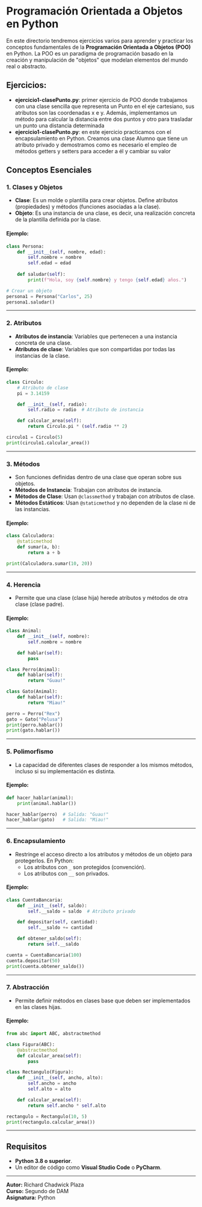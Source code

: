 
# Programación Orientada a Objetos en Python

En este directorio tendremos ejercicios varios para aprender y practicar los conceptos fundamentales de la **Programación Orientada a Objetos (POO)** en Python. La POO es un paradigma de programación basado en la creación y manipulación de "objetos" que modelan elementos del mundo real o abstracto.

## Ejercicios:
- **ejercicio1-clasePunto.py**: primer ejercicio de POO donde trabajamos con una clase sencilla que representa un Punto en el eje cartesiano, sus atributos son las coordenadas x e y. Además, implementamos un método para calcular la distancia entre dos puntos y otro para trasladar un punto una distancia determinada
- **ejercicio1-clasePunto.py**: en este ejercicio practicamos con el encapsulamiento en Python. Creamos una clase Alumno que tiene un atributo privado y demostramos como es necesario el empleo de métodos getters y setters para acceder a él y cambiar su valor

## Conceptos Esenciales

### 1. **Clases y Objetos**
- **Clase**: Es un molde o plantilla para crear objetos. Define atributos (propiedades) y métodos (funciones asociadas a la clase).
- **Objeto**: Es una instancia de una clase, es decir, una realización concreta de la plantilla definida por la clase.

#### Ejemplo:
```python
class Persona:
    def __init__(self, nombre, edad):
        self.nombre = nombre
        self.edad = edad
    
    def saludar(self):
        print(f"Hola, soy {self.nombre} y tengo {self.edad} años.")

# Crear un objeto
persona1 = Persona("Carlos", 25)
persona1.saludar()
```

---

### 2. **Atributos**
- **Atributos de instancia**: Variables que pertenecen a una instancia concreta de una clase.
- **Atributos de clase**: Variables que son compartidas por todas las instancias de la clase.

#### Ejemplo:
```python
class Circulo:
    # Atributo de clase
    pi = 3.14159

    def __init__(self, radio):
        self.radio = radio  # Atributo de instancia

    def calcular_area(self):
        return Circulo.pi * (self.radio ** 2)

circulo1 = Circulo(5)
print(circulo1.calcular_area())
```

---

### 3. **Métodos**
- Son funciones definidas dentro de una clase que operan sobre sus objetos.
- **Métodos de Instancia**: Trabajan con atributos de instancia.
- **Métodos de Clase**: Usan `@classmethod` y trabajan con atributos de clase.
- **Métodos Estáticos**: Usan `@staticmethod` y no dependen de la clase ni de las instancias.

#### Ejemplo:
```python
class Calculadora:
    @staticmethod
    def sumar(a, b):
        return a + b

print(Calculadora.sumar(10, 20))
```

---

### 4. **Herencia**
- Permite que una clase (clase hija) herede atributos y métodos de otra clase (clase padre).

#### Ejemplo:
```python
class Animal:
    def __init__(self, nombre):
        self.nombre = nombre

    def hablar(self):
        pass

class Perro(Animal):
    def hablar(self):
        return "Guau!"

class Gato(Animal):
    def hablar(self):
        return "Miau!"

perro = Perro("Rex")
gato = Gato("Pelusa")
print(perro.hablar())
print(gato.hablar())
```

---

### 5. **Polimorfismo**
- La capacidad de diferentes clases de responder a los mismos métodos, incluso si su implementación es distinta.

#### Ejemplo:
```python
def hacer_hablar(animal):
    print(animal.hablar())

hacer_hablar(perro)  # Salida: "Guau!"
hacer_hablar(gato)   # Salida: "Miau!"
```

---

### 6. **Encapsulamiento**
- Restringe el acceso directo a los atributos y métodos de un objeto para protegerlos. En Python:
  - Los atributos con `_` son protegidos (convención).
  - Los atributos con `__` son privados.

#### Ejemplo:
```python
class CuentaBancaria:
    def __init__(self, saldo):
        self.__saldo = saldo  # Atributo privado

    def depositar(self, cantidad):
        self.__saldo += cantidad

    def obtener_saldo(self):
        return self.__saldo

cuenta = CuentaBancaria(100)
cuenta.depositar(50)
print(cuenta.obtener_saldo())
```

---

### 7. **Abstracción**
- Permite definir métodos en clases base que deben ser implementados en las clases hijas.

#### Ejemplo:
```python
from abc import ABC, abstractmethod

class Figura(ABC):
    @abstractmethod
    def calcular_area(self):
        pass

class Rectangulo(Figura):
    def __init__(self, ancho, alto):
        self.ancho = ancho
        self.alto = alto

    def calcular_area(self):
        return self.ancho * self.alto

rectangulo = Rectangulo(10, 5)
print(rectangulo.calcular_area())
```

---

## Requisitos
- **Python 3.8 o superior**.
- Un editor de código como **Visual Studio Code** o **PyCharm**.

---

**Autor:** Richard Chadwick Plaza  
**Curso:** Segundo de DAM  
**Asignatura:** Python
